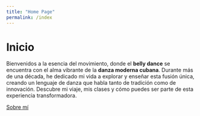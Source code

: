 ```yaml
---
title: "Home Page"
permalink: /index
---
```


# Inicio

Bienvenidos a la esencia del movimiento, donde el **belly dance** se encuentra con el alma vibrante de la **danza moderna cubana**. Durante más de una década, he dedicado mi vida a explorar y enseñar esta fusión única, creando un lenguaje de danza que habla tanto de tradición como de innovación. Descubre mi viaje, mis clases y cómo puedes ser parte de esta experiencia transformadora.


[Sobre mí](about)
